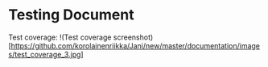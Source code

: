 # Testing Document

Test coverage:
!(Test coverage screenshot)[https://github.com/korolainenriikka/Jani/new/master/documentation/images/test_coverage_3.jpg]

